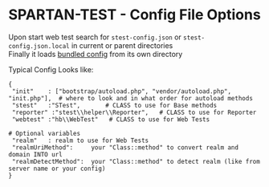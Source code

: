 # SPARTAN-TEST - Config File Options

Upon start web test search for `stest-config.json` or `stest-config.json.local` in current or parent directories\
Finally it loads [bundled config](https://github.com/parf/spartan-test/blob/main/src/config.json) from its own directory

Typical Config Looks like:
```
{
 "init"    : ["bootstrap/autoload.php", "vendor/autoload.php", "init.php"],  # where to look and in what order for autoload methods
 "stest"   :"STest",       # CLASS to use for Base methods
 "reporter" :"stest\\helper\\Reporter",   # CLASS to use for Reporter
 "webtest" :"hb\\WebTest"   # CLASS to use for Web Tests

# Optional variables
 "realm"   : realm to use for Web Tests
 "realmUriMethod":     your "Class::method" to convert realm and domain INTO url
 "realmDetectMethod":  your "Class::method" to detect realm (like from server name or your config)
}
```